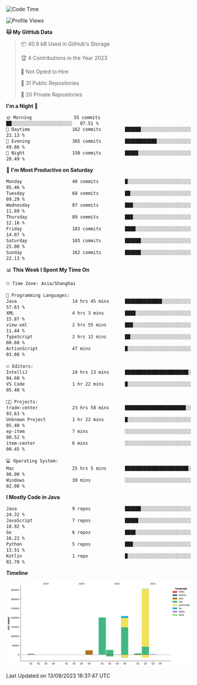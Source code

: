 <!--START_SECTION:waka-->
![Code Time](http://img.shields.io/badge/Code%20Time-2%2C060%20hrs%2027%20mins-blue)

![Profile Views](http://img.shields.io/badge/Profile%20Views-0-blue)

**🐱 My GitHub Data** 

> 📦 40.9 kB Used in GitHub's Storage 
 > 
> 🏆 4 Contributions in the Year 2023
 > 
> 🚫 Not Opted to Hire
 > 
> 📜 31 Public Repositories 
 > 
> 🔑 20 Private Repositories 
 > 
**I'm a Night 🦉** 

```text
🌞 Morning                55 commits          ██░░░░░░░░░░░░░░░░░░░░░░░   07.51 % 
🌆 Daytime                162 commits         ██████░░░░░░░░░░░░░░░░░░░   22.13 % 
🌃 Evening                365 commits         ████████████░░░░░░░░░░░░░   49.86 % 
🌙 Night                  150 commits         █████░░░░░░░░░░░░░░░░░░░░   20.49 % 
```
📅 **I'm Most Productive on Saturday** 

```text
Monday                   40 commits          █░░░░░░░░░░░░░░░░░░░░░░░░   05.46 % 
Tuesday                  68 commits          ██░░░░░░░░░░░░░░░░░░░░░░░   09.29 % 
Wednesday                87 commits          ███░░░░░░░░░░░░░░░░░░░░░░   11.89 % 
Thursday                 89 commits          ███░░░░░░░░░░░░░░░░░░░░░░   12.16 % 
Friday                   103 commits         ████░░░░░░░░░░░░░░░░░░░░░   14.07 % 
Saturday                 183 commits         ██████░░░░░░░░░░░░░░░░░░░   25.00 % 
Sunday                   162 commits         ██████░░░░░░░░░░░░░░░░░░░   22.13 % 
```


📊 **This Week I Spent My Time On** 

```text
🕑︎ Time Zone: Asia/Shanghai

💬 Programming Languages: 
Java                     14 hrs 45 mins      ██████████████░░░░░░░░░░░   57.63 % 
XML                      4 hrs 3 mins        ████░░░░░░░░░░░░░░░░░░░░░   15.87 % 
view-xml                 2 hrs 55 mins       ███░░░░░░░░░░░░░░░░░░░░░░   11.44 % 
TypeScript               2 hrs 12 mins       ██░░░░░░░░░░░░░░░░░░░░░░░   08.60 % 
ActionScript             47 mins             █░░░░░░░░░░░░░░░░░░░░░░░░   03.08 % 

🔥 Editors: 
IntelliJ                 24 hrs 13 mins      ████████████████████████░   94.60 % 
VS Code                  1 hr 22 mins        █░░░░░░░░░░░░░░░░░░░░░░░░   05.40 % 

🐱‍💻 Projects: 
trade-center             23 hrs 58 mins      ███████████████████████░░   93.63 % 
Unknown Project          1 hr 22 mins        █░░░░░░░░░░░░░░░░░░░░░░░░   05.40 % 
ep-item                  7 mins              ░░░░░░░░░░░░░░░░░░░░░░░░░   00.52 % 
item-center              6 mins              ░░░░░░░░░░░░░░░░░░░░░░░░░   00.45 % 

💻 Operating System: 
Mac                      25 hrs 5 mins       ████████████████████████░   98.00 % 
Windows                  30 mins             ░░░░░░░░░░░░░░░░░░░░░░░░░   02.00 % 
```

**I Mostly Code in Java** 

```text
Java                     9 repos             ██████░░░░░░░░░░░░░░░░░░░   24.32 % 
JavaScript               7 repos             █████░░░░░░░░░░░░░░░░░░░░   18.92 % 
Go                       6 repos             ████░░░░░░░░░░░░░░░░░░░░░   16.22 % 
Python                   5 repos             ███░░░░░░░░░░░░░░░░░░░░░░   13.51 % 
Kotlin                   1 repo              █░░░░░░░░░░░░░░░░░░░░░░░░   02.70 % 
```



**Timeline**

![Lines of Code chart](https://raw.githubusercontent.com/youtiaoguagua/youtiaoguagua/master/assets/bar_graph.png)


 Last Updated on 13/09/2023 18:37:47 UTC
<!--END_SECTION:waka-->